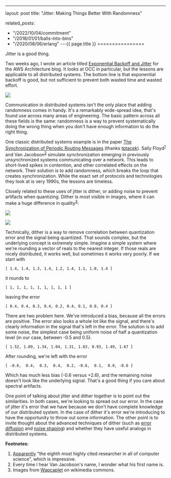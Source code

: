 ---
layout: post
title: "Jitter: Making Things Better With Randomness"


related_posts:
  - "/2022/10/04/commitment"
  - "/2018/01/01/balls-into-bins"
  - "/2020/08/06/erlang"
---{{ page.title }}
================

<p class="meta">Jitter is a good thing.</p>

Two weeks ago, I wrote an article titled [Exponential Backoff and Jitter](http://www.awsarchitectureblog.com/2015/03/backoff.html) for the AWS Architecture blog. It looks at OCC in particular, but the lessons are applicable to all distributed systems. The bottom line is that exponential backoff is good, but not sufficient to prevent both wasted time and wasted effort.

![](https://s3.amazonaws.com/mbrooker-blog-images/expo_backoff.png)

Communication in distributed systems isn't the only place that adding randomness comes in handy. It's a remarkably wide-spread idea, that's found use across many areas of engineering. The basic pattern across all these fields is the same: randomness is a way to prevent systematically doing the wrong thing when you don't have enough information to do the right thing.

One classic distributed systems example is in the paper [The Synchronization of Periodic Routing Messages](http://ee.lbl.gov/papers/sync_94.pdf) (thanks [tptacek](https://news.ycombinator.com/user?id=tptacek)). Sally Floyd<sup>[1](#foot1)</sup> and Van Jacobson<sup>[2](#foot2)</sup> simulate synchronization emerging in previously unsynchronized systems communicating over a network. This leads to short-lived spikes in contention, and other correlated effects on the network. Their solution is to add randomness, which breaks the loop that creates synchronization. While the exact set of protocols and technologies they look at is very 1990s, the lessons are timeless.

Closely related to these uses of jitter is dither, or adding noise to prevent artifacts when quantizing. Dither is most visible in images, where it can make a huge difference in quality<sup>[3](#foot3)</sup>:

[![](https://s3.amazonaws.com/mbrooker-blog-images/Dithering_example_undithered_web_palette.png)](http://commons.wikimedia.org/wiki/File:Dithering_example_undithered_web_palette.png)

[![](https://s3.amazonaws.com/mbrooker-blog-images/Dithering_example_dithered_web_palette.png)](http://commons.wikimedia.org/wiki/File:Dithering_example_dithered_web_palette.png)

Technically, dither is a way to remove correlation between quantization error and the signal being quantized. That sounds complex, but the underlying concept is extremely simple. Imagine a simple system where we're rounding a vector of reals to the nearest integer. If those reals are nicely distributed, it works well, but sometimes it works very poorly. If we start with

    [ 1.4, 1.4, 1.3, 1.4, 1.2, 1.4, 1.1, 1.0, 1.4 ]

it rounds to

    [ 1, 1, 1, 1, 1, 1, 1, 1, 1 ]

leaving the error

    [ 0.4, 0.4, 0.3, 0.4, 0.2, 0.4, 0.1, 0.0, 0.4 ]

There are two problem here. We've introduced a bias, because all the errors are positive. The error also looks a whole lot like the signal, and there's clearly information in the signal that's left in the error. The solution is to add some noise, the simplest case being uniform noise of half a quantization level (in our case, between -0.5 and 0.5).

    [ 1.52, 1.09, 1.34, 1.04, 1.31, 1.83, 0.93, 1.49, 1.67 ]

After rounding, we're left with the error

    [ -0.6,  0.4,  0.3,  0.4,  0.2, -0.6,  0.1,  0.0, -0.6 ]

Which has much less bias (-0.6 versus +2.6), and the remaining noise doesn't look like the underlying signal. That's a good thing if you care about spectral artifacts. 

One point of talking about jitter and dither together is to point out the similarities. In both cases, we're looking to spread out our error. In the case of jitter it's error that we have because we don't have complete knowledge of our distributed system. In the case of dither it's error we're introducing to have the opportunity to throw out some information. The other point is to invite thought about the advanced techniques of dither (such as [error diffusion](http://en.wikipedia.org/wiki/Error_diffusion) and [noise shaping](http://en.wikipedia.org/wiki/Noise_shaping)) and whether they have useful analogs in distributed systems.

**Footnotes:**

 1. <a name="foot1"></a> [Apparently](http://www.icsi.berkeley.edu/icsi/gazette/2007/09/sally-floyd-sigcomm-award) "the eighth most highly cited researcher in all of computer science", which is impressive.
 2. <a name="foot2"></a> Every time I hear Van Jacobson's name, I wonder what his first name is.
 3. <a name="foot3"></a> Images from [Wapcaplet](http://en.wikipedia.org/wiki/user:Wapcaplet) on wikimedia commons.
